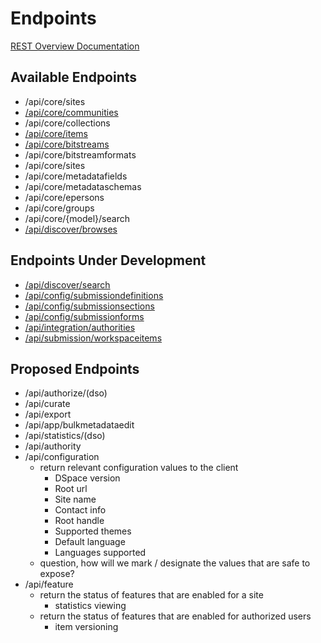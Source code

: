 # Endpoints
[REST Overview Documentation](README.md)

## Available Endpoints
* /api/core/sites
* [/api/core/communities](communities.md)
* /api/core/collections
* [/api/core/items](items.md)
* [/api/core/bitstreams](bitstreams.md)
* /api/core/bitstreamformats
* /api/core/sites
* /api/core/metadatafields
* /api/core/metadataschemas
* /api/core/epersons
* /api/core/groups
* /api/core/{model}/search
* [/api/discover/browses](browses.md)

## Endpoints Under Development

* [/api/discover/search](search-endpoint.md)
* [/api/config/submissiondefinitions](submissiondefinitions.md)
* [/api/config/submissionsections](submissionsections.md)
* [/api/config/submissionforms](submissionforms.md)
* [/api/integration/authorities](authorities.md)
* [/api/submission/workspaceitems](workspaceitems.md)
 
## Proposed Endpoints
* /api/authorize/(dso)
* /api/curate
* /api/export
* /api/app/bulkmetadataedit
* /api/statistics/(dso)
* /api/authority
* /api/configuration
  * return relevant configuration values to the client
    * DSpace version
    * Root url
    * Site name
    * Contact info
    * Root handle
    * Supported themes
    * Default language
    * Languages supported
  * question, how will we mark / designate the values that are safe to expose?
* /api/feature
  * return the status of features that are enabled for a site
    * statistics viewing
  * return the status of features that are enabled for authorized users
    * item versioning

